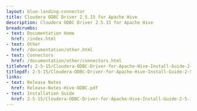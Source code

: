 ```yaml
---
layout: blue-landing-connector
title: Cloudera ODBC Driver 2.5.15 for Apache Hive
description: Cloudera ODBC Driver 2.5.15 for Apache Hive
breadcrumbs:
- text: Documentation Home
  href: /index.html
- text: Other
  href: /documentation/other.html
- text: Connectors
  href: /documentation/other/connectors.html
titlehref: 2-5-15/Cloudera-ODBC-Driver-for-Apache-Hive-Install-Guide-2-5-15.pdf
titlepdf: 2-5-15/Cloudera-ODBC-Driver-for-Apache-Hive-Install-Guide-2-5-15.pdf
links:
- text: Release Notes
  href: Release-Notes-Hive-ODBC.pdf
- text: Installation Guide
  href: 2-5-15/Cloudera-ODBC-Driver-for-Apache-Hive-Install-Guide-2-5-15.pdf
---
```

